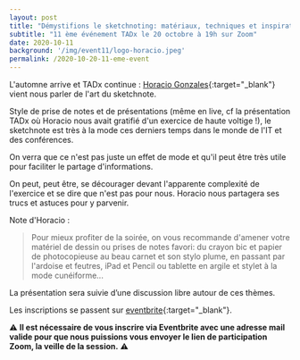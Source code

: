 ```yaml
---
layout: post
title: "Démystifions le sketchnoting: matériaux, techniques et inspiration"
subtitle: "11 ème événement TADx le 20 octobre à 19h sur Zoom"
date: 2020-10-11
background: '/img/event11/logo-horacio.jpeg'
permalink: /2020-10-20-11-eme-event
---
```

L'automne arrive et TADx continue : [Horacio Gonzales](https://twitter.com/LostInBrittany){:target="_blank"} vient nous parler de l'art du sketchnote.

Style de prise de notes et de présentations (même en live, cf la présentation TADx où Horacio nous avait gratifié d'un exercice de haute voltige !), le sketchnote est très à la mode ces derniers temps dans le monde de l'IT et des conférences.

On verra que ce n'est pas juste un effet de mode et qu'il peut être très utile pour faciliter le partage d'informations.

On peut, peut être, se décourager devant l'apparente complexité de l'exercice et se dire que n'est pas pour nous. Horacio nous partagera ses trucs et astuces pour y parvenir.

Note d'Horacio : 
>Pour mieux profiter de la soirée, on vous recommande d'amener votre matériel de dessin ou prises de notes favori: du crayon bic et papier de photocopieuse au beau carnet et son stylo plume, en passant par l'ardoise et feutres, iPad et Pencil ou tablette en argile et stylet à la mode cunéiforme... 

La présentation sera suivie d’une discussion libre autour de ces thèmes.

Les inscriptions se passent sur [eventbrite](https://www.eventbrite.fr/e/billets-demystifions-le-sketchnoting-materiaux-techniques-et-inspiration-tadx-124909598973){:target="_blank"}.

⚠️ **Il est nécessaire de vous inscrire via Eventbrite avec une adresse mail valide pour que nous puissions vous envoyer le lien de participation Zoom, la veille de la session.** ⚠️ 
